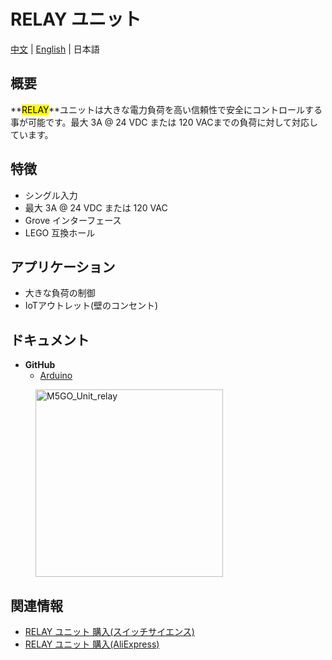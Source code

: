 # RELAY ユニット

[中文](zh_CN/product_documents/units/unit_relay) | [English](en/product_documents/units/unit_relay) | 日本語

## 概要

**<mark>RELAY</marK>**ユニットは大きな電力負荷を高い信頼性で安全にコントロールする事が可能です。最大 3A @ 24 VDC または 120 VACまでの負荷に対して対応しています。

## 特徴

- シングル入力
- 最大 3A @ 24 VDC または 120 VAC
- Grove インターフェース
- LEGO 互換ホール

## アプリケーション

- 大きな負荷の制御
- IoTアウトレット(壁のコンセント)

## ドキュメント

- **GitHub**
  - [Arduino](https://github.com/m5stack/M5Stack/tree/master/examples/Unit/Relay)

<figure>
    <img src="assets/img/product_pics/units/M5GO_Unit_relay.png" alt="M5GO_Unit_relay" height="300px" width="300px">
</figure>

## 関連情報

- [RELAY ユニット 購入(スイッチサイエンス)](https://www.switch-science.com/catalog/4054/)
- [RELAY ユニット 購入(AliExpress)](https://www.aliexpress.com/store/product/M5Stack-DC-3A-30-AC-3A-220-ESP32/3226069_32922856211.html)
